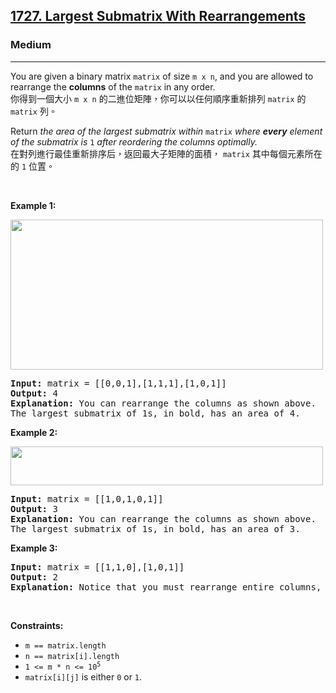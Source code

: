 <h2><a href="https://leetcode.com/problems/largest-submatrix-with-rearrangements/">1727. Largest Submatrix With Rearrangements</a></h2><h3>Medium</h3><hr><div><p data-immersive-translate-effect="1" data-immersive_translate_walked="5168631c-bfea-479b-8de0-02b8adb31215">You are given a binary matrix <code data-immersive-translate-effect="1" data-immersive_translate_walked="5168631c-bfea-479b-8de0-02b8adb31215">matrix</code> of size <code data-immersive-translate-effect="1" data-immersive_translate_walked="5168631c-bfea-479b-8de0-02b8adb31215">m x n</code>, and you are allowed to rearrange the <strong data-immersive-translate-effect="1" data-immersive_translate_walked="5168631c-bfea-479b-8de0-02b8adb31215">columns</strong> of the <code data-immersive-translate-effect="1" data-immersive_translate_walked="5168631c-bfea-479b-8de0-02b8adb31215">matrix</code> in any order.<font class="notranslate immersive-translate-target-wrapper" lang="zh-TW" data-immersive-translate-translation-element-mark="1"><br><font class="notranslate immersive-translate-target-translation-theme-none immersive-translate-target-translation-block-wrapper-theme-none immersive-translate-target-translation-block-wrapper" data-immersive-translate-translation-element-mark="1"><font class="notranslate immersive-translate-target-inner immersive-translate-target-translation-theme-none-inner" data-immersive-translate-translation-element-mark="1">你得到一個大小 <code data-immersive-translate-effect="1" data-immersive_translate_walked="5168631c-bfea-479b-8de0-02b8adb31215">m x n</code> 的二進位矩陣，你可以以任何順序重新排列 <code data-immersive-translate-effect="1" data-immersive_translate_walked="5168631c-bfea-479b-8de0-02b8adb31215">matrix</code> 的 <code data-immersive-translate-effect="1" data-immersive_translate_walked="5168631c-bfea-479b-8de0-02b8adb31215">matrix</code> 列。</font></font></font></p>

<p data-immersive-translate-effect="1" data-immersive_translate_walked="5168631c-bfea-479b-8de0-02b8adb31215">Return <em data-immersive-translate-effect="1" data-immersive_translate_walked="5168631c-bfea-479b-8de0-02b8adb31215">the area of the largest submatrix within </em><code data-immersive-translate-effect="1" data-immersive_translate_walked="5168631c-bfea-479b-8de0-02b8adb31215">matrix</code><em data-immersive-translate-effect="1" data-immersive_translate_walked="5168631c-bfea-479b-8de0-02b8adb31215"> where <strong data-immersive-translate-effect="1" data-immersive_translate_walked="5168631c-bfea-479b-8de0-02b8adb31215">every</strong> element of the submatrix is </em><code data-immersive-translate-effect="1" data-immersive_translate_walked="5168631c-bfea-479b-8de0-02b8adb31215">1</code><em data-immersive-translate-effect="1" data-immersive_translate_walked="5168631c-bfea-479b-8de0-02b8adb31215"> after reordering the columns optimally.</em><font class="notranslate immersive-translate-target-wrapper" lang="zh-TW" data-immersive-translate-translation-element-mark="1"><br><font class="notranslate immersive-translate-target-translation-theme-none immersive-translate-target-translation-block-wrapper-theme-none immersive-translate-target-translation-block-wrapper" data-immersive-translate-translation-element-mark="1"><font class="notranslate immersive-translate-target-inner immersive-translate-target-translation-theme-none-inner" data-immersive-translate-translation-element-mark="1">在對列進行最佳重新排序后，返回最大子矩陣的面積， <code data-immersive-translate-effect="1" data-immersive_translate_walked="5168631c-bfea-479b-8de0-02b8adb31215">matrix</code> 其中每個元素所在的 <code data-immersive-translate-effect="1" data-immersive_translate_walked="5168631c-bfea-479b-8de0-02b8adb31215">1</code> 位置。</font></font></font></p>

<p>&nbsp;</p>
<p><strong class="example">Example 1:</strong></p>
<img alt="" src="https://assets.leetcode.com/uploads/2020/12/29/screenshot-2020-12-30-at-40536-pm.png" style="width: 500px; height: 240px;">
<pre><strong>Input:</strong> matrix = [[0,0,1],[1,1,1],[1,0,1]]
<strong>Output:</strong> 4
<strong>Explanation:</strong> You can rearrange the columns as shown above.
The largest submatrix of 1s, in bold, has an area of 4.
</pre>

<p><strong class="example">Example 2:</strong></p>
<img alt="" src="https://assets.leetcode.com/uploads/2020/12/29/screenshot-2020-12-30-at-40852-pm.png" style="width: 500px; height: 62px;">
<pre><strong>Input:</strong> matrix = [[1,0,1,0,1]]
<strong>Output:</strong> 3
<strong>Explanation:</strong> You can rearrange the columns as shown above.
The largest submatrix of 1s, in bold, has an area of 3.
</pre>

<p><strong class="example">Example 3:</strong></p>

<pre><strong>Input:</strong> matrix = [[1,1,0],[1,0,1]]
<strong>Output:</strong> 2
<strong>Explanation:</strong> Notice that you must rearrange entire columns, and there is no way to make a submatrix of 1s larger than an area of 2.
</pre>

<p>&nbsp;</p>
<p><strong>Constraints:</strong></p>

<ul>
	<li><code>m == matrix.length</code></li>
	<li><code>n == matrix[i].length</code></li>
	<li><code>1 &lt;= m * n &lt;= 10<sup>5</sup></code></li>
	<li><code>matrix[i][j]</code> is either <code>0</code> or <code>1</code>.</li>
</ul>
</div>